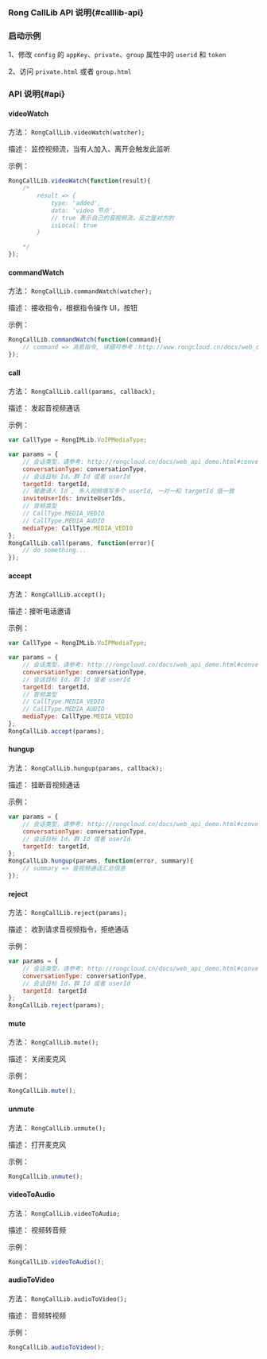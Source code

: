 ### Rong CallLib API 说明{#calllib-api}

### 启动示例

1、修改 `config` 的 `appKey`、`private`、`group` 属性中的 `userid` 和 `token`

2、访问 `private.html` 或者 `group.html`

### API 说明{#api}
    
#### videoWatch

方法： `RongCallLib.videoWatch(watcher);` 

描述： 监控视频流，当有人加入、离开会触发此监听
   
示例：

```js
RongCallLib.videoWatch(function(result){
    /*
        result => { 
            type: 'added', 
            data: 'video 节点',
            // true 表示自己的音视频流，反之是对方的
            isLocal: true
        }

    */
});
```
    
#### commandWatch

方法： `RongCallLib.commandWatch(watcher);` 

描述： 接收指令，根据指令操作 UI，按钮
   
示例：

```js
RongCallLib.commandWatch(function(command){
    // command => 消息指令, 详细可参考：http://www.rongcloud.cn/docs/web_calllib.html#message
});

```
#### call

方法： `RongCallLib.call(params, callback);` 

描述： 发起音视频通话
   
示例：

```js
var CallType = RongIMLib.VoIPMediaType;

var params = {
    // 会话类型，请参考: http://rongcloud.cn/docs/web_api_demo.html#conversation_type
    conversationType: conversationType,
    // 会话目标 Id，群 Id 或者 userId 
    targetId: targetId,
    // 被邀请人 Id , 多人视频填写多个 userId, 一对一和 targetId 值一致
    inviteUserIds: inviteUserIds,
    // 音频类型
    // CallType.MEDIA_VEDIO
    // CallType.MEDIA_AUDIO
    mediaType: CallType.MEDIA_VEDIO
};
RongCallLib.call(params, function(error){
    // do something...
});
```

#### accept

方法： `RongCallLib.accept();` 

描述：接听电话邀请
   

示例：

```js
var CallType = RongIMLib.VoIPMediaType;

var params = {
    // 会话类型，请参考: http://rongcloud.cn/docs/web_api_demo.html#conversation_type
    conversationType: conversationType,
    // 会话目标 Id，群 Id 或者 userId 
    targetId: targetId,
    // 音频类型
    // CallType.MEDIA_VEDIO
    // CallType.MEDIA_AUDIO
    mediaType: CallType.MEDIA_VEDIO
};
RongCallLib.accept(params);
```

#### hungup

方法： `RongCallLib.hungup(params, callback);` 

描述： 挂断音视频通话
   
示例：

```js
var params = {
    // 会话类型，请参考: http://rongcloud.cn/docs/web_api_demo.html#conversation_type
    conversationType: conversationType,
    // 会话目标 Id，群 Id 或者 userId 
    targetId: targetId,   
};
RongCallLib.hungup(params, function(error, summary){
    // summary => 音视频通话汇总信息
});
```
#### reject

方法： `RongCallLib.reject(params);` 

描述： 收到请求音视频指令，拒绝通话
   
示例：

```js
var params = {
    // 会话类型，请参考: http://rongcloud.cn/docs/web_api_demo.html#conversation_type
    conversationType: conversationType,
    // 会话目标 Id，群 Id 或者 userId 
    targetId: targetId
};
RongCallLib.reject(params);
```

#### mute

方法： `RongCallLib.mute();` 

描述： 关闭麦克风

示例：

```js
RongCallLib.mute();
```

#### unmute

方法： `RongCallLib.unmute();` 

描述： 打开麦克风
   
示例：

```js
RongCallLib.unmute();
```

#### videoToAudio

方法： `RongCallLib.videoToAudio;` 

描述： 视频转音频
   
示例：

```js
RongCallLib.videoToAudio();
```

#### audioToVideo

方法： `RongCallLib.audioToVideo();` 

描述： 音频转视频

示例：

```js
RongCallLib.audioToVideo();
```